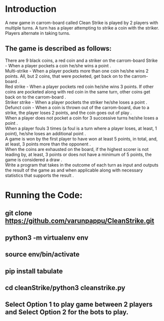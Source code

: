 # Introduction
A new game in carrom-board called Clean Strike is played by 2 players with multiple turns. A turn has a player attempting to strike a coin with the striker. Players alternate in taking turns. 

## The game is described as follows:

There are 9 black coins, a red coin and a striker on the carrom-board 
Strike - When a player pockets a coin he/she wins a point . <br />
Multi-strike - When a player pockets more than one coin he/she wins 2 points. All, but 2 coins, that were pocketed, get back on to the carrom-board . <br />
Red strike - When a player pockets red coin he/she wins 3 points. If other coins are  pocketed along with red coin in the same turn, other coins get back on to the carrom-board . <br />
Striker strike - When a player pockets the striker he/she loses a point . <br />
Defunct coin - When a coin is thrown out of the carrom-board, due to a strike, the player loses 2 points, and the coin goes out of play . <br />
When a player does not pocket a coin for 3 successive turns he/she loses a point . <br />
When a player fouls 3 times (a foul is a turn where a player loses, at least, 1 point), he/she loses an additional point . <br />
A game is won by the first player to have won at least 5 points, in total, and, at least, 3 points more than the opponent . <br />
When the coins are exhausted on the board, if the highest scorer is not leading by, at least, 3 points or does not have a minimum of 5 points, the game is considered a draw . <br />
Write a program that takes in the outcome of each turn as input and outputs the result of the game as and when applicable along with necessary statistics that supports the result . <br />


# Running the Code:

## git clone https://github.com/varunpappu/CleanStrike.git
## python3 -m virtualenv env
## source env/bin/activate
## pip install tabulate
## cd cleanStrike/python3 cleanstrike.py
## Select Option 1 to play game between 2 players and Select Option 2 for the bots to play.



